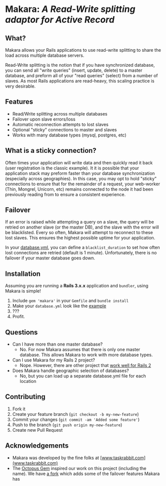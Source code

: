 # Makara: *A Read-Write splitting adaptor for Active Record*

## What?

Makara allows your Rails applications to use read-write splitting to share the load across multiple database servers. 

Read-Write splitting is the notion that if you have synchronized database, you can send all "write queries" (insert, update, delete) to a master database, and preform all of your "read queries" (select) from a number of slaves.  As most Rails applications are read-heavy, this scaling practice is very desirable.
 
## Features

* Read/Write splitting across multiple databases
* Failover upon slave errors/loss
* Automatic reconnection attempts to lost slaves
* Optional "sticky" connections to master and slaves
* Works with many database types (mysql, postgres, etc)

## What is a sticky connection?

Often times your application will write data and then quickly read it back (user registration is the classic example).  It it is possible that your application stack may preform faster than your database synchronization (especially across geographies).  In this case, you may opt to hold "sticky" connections to ensure that for the remainder of a request, your web-worker (Thin, Mongrel, Unicorn, etc) remains connected to the node it had been previously reading from to ensure a consistent experience. 

## Failover

If an error is raised while attempting a query on a slave, the query will be retried on another slave (or the master DB), and the slave with the error will be blacklisted.  Every so often, Makara will attempt to reconnect to these lost slaves.  This ensures the highest possible uptime for your application.

In your [database.yml](https://github.com/taskrabbit/makara/blob/master/database.example.yml), you can define a `blacklist_duration` to set how often lost connections are retried (default is 1 minute).  Unfortunately, there is no failover if your master database goes down.

## Installation

Assuming you are running a **Rails 3.x.x** application and `bundler`, using Makara is simple!

1. Include `gem 'makara'` in your `Gemfile` and `bundle install`
2. Make your `database.yml` look like the [example](https://github.com/taskrabbit/makara/blob/master/database.example.yml)
3. ???
4. Profit.

## Questions

- Can I have more than one master database?
  - No.  For now Makara assumes that there is only one master database.  This allows Makara to work with more database types.
- Can I use Makara for my Rails 2 project?
  - Nope.  However, there are other project that [work well for Rails 2](https://github.com/tchandy/octopus) 
- Does Makara handle geographic selection of databases?
  - No, but you can load up a separate database.yml file for each location  


## Contributing

1. Fork it
2. Create your feature branch (`git checkout -b my-new-feature`)
3. Commit your changes (`git commit -am 'Added some feature'`)
4. Push to the branch (`git push origin my-new-feature`)
5. Create new Pull Request


## Acknowledgements

- Makara was developed by the fine folks at [www.taskrabbit.com](www.taskrabbit.com)
- The [Octopus Gem](https://github.com/tchandy/octopus) inspired our work on this project (including the name).  We have [a fork](https://github.com/taskrabbit/octopus/compare/master) which adds some of the failover features Makara has